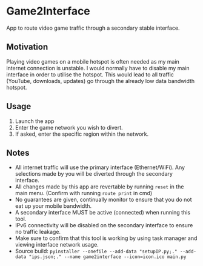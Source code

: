 # Game2Interface
App to route video game traffic through a secondary stable interface. 

## Motivation
Playing video games on a mobile hotspot is often needed as my main internet connection is unstable.
I would normally have to disable my main interface in order to utilise the hotspot. 
This would lead to all traffic (YouTube, downloads, updates) go through the already low data bandwidth hotspot. 

## Usage
1. Launch the app
2. Enter the game network you wish to divert.
3. If asked, enter the specific region within the network.

## Notes
- All internet traffic will use the primary interface (Ethernet/WiFi). Any selections made by you will be diverted through the secondary interface.
- All changes made by this app are revertable by running `reset` in the main menu. (Confirm with running `route print` in cmd)
- No guarantees are given, continually monitor to ensure that you do not eat up your mobile bandwidth.
- A secondary interface MUST be active (connected) when running this tool.
- IPv6 connectivity will be disabled on the secondary interface to ensure no traffic leakage.
- Make sure to confirm that this tool is working by using task manager and viewing interface network usage.
- Source build: `pyinstaller --onefile --add-data "setupIP.py;." --add-data "ips.json;." --name game2interface --icon=icon.ico main.py`